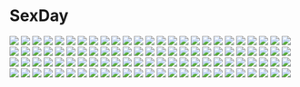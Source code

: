 # SexDay
![](https://konachan.com/image/89ad09bffa95a5d15ac7dcdb9d0dc86b/Konachan.com%20-%2068722%20baka_to_test_to_shoukanjuu%20blush%20kinoshita_hideyoshi%20male%20trap%20tsuchiya_kouta%20valentine%20yoshii_akihisa.jpg)
![](https://konachan.com/image/943e57533d7b5219aa18957d0229f17b/Konachan.com%20-%20297683%20blue_eyes%20blue_hair%20blush%20breasts%20hat%20hinanawi_tenshi%20long_hair%20neropaso%20nipples%20panties%20pantyhose%20red_eyes%20touhou%20underwear%20wristwear%20yorigami_shion.jpg)
![](https://konachan.com/jpeg/78e6397f0da88b860f491f0184b76697/Konachan.com%20-%20221966%20annin_doufu%20blush%20bow%20brown_hair%20clouds%20dress%20flowers%20gloves%20idolmaster%20maekawa_miku%20petals%20ribbons%20short_hair%20sky%20tree%20wedding%20wedding_attire.jpg)
![](https://konachan.com/image/524d13902d7f8b63b2eddd0a4fae3abf/Konachan.com%20-%20278423%20black_hair%20breasts%20chinese_clothes%20chinese_dress%20cleavage%20flowers%20instrument%20kikivi%20original%20short_hair%20thighhighs.jpg)
![](https://konachan.com/jpeg/12529fe82183aa3fea412c20389c5cb3/Konachan.com%20-%20160824%20blue_hair%20breasts%20cleavage%20dragon%20itou_ben%20katana%20navel%20original%20panties%20petals%20ponytail%20red_hair%20scan%20sword%20twintails%20underwear%20weapon%20wings.jpg)
![](https://konachan.com/image/2b391a683d7b056c08dbc754aa0842a7/Konachan.com%20-%20145309%20apron%20boots%20braids%20gray_hair%20headdress%20izayoi_sakuya%20knife%20maid%20newhonpo%20red_eyes%20short_hair%20touhou%20weapon.jpg)
![](https://konachan.com/image/811921454468627b61379f72d0bba65d/Konachan.com%20-%2012361%20basilisk.jpg)
![](https://konachan.com/image/46c34dc9570a1b5815fca13c95fbeed2/Konachan.com%20-%20116423%20blush%20cum%20glasses%20purple_hair%20red_eyes%20remilia_scarlet%20sex%20touhou%20vampire.jpg)
![](https://konachan.com/image/a74bbdc34313a89efe0a256fbbae0f5c/Konachan.com%20-%20114305%20black_hair%20blush%20original%20panties%20shirt%20taka_tony%20underwear%20white.jpg)
![](https://konachan.com/image/0d3736bcd763bd90bd16de93e0b06dfb/Konachan.com%20-%2090266%20landscape%20original%20scenic%20umbrella.jpg)
![](https://konachan.com/jpeg/4377b617238f5c3f07b35cd58f433705/Konachan.com%20-%20237003%20aliasing%20alicia_rue%20aqua_hair%20black_hair%20braids%20breasts%20ecoliff%20green_hair%20headband%20leafa%20long_hair%20male%20panties%20ponytail%20short_hair%20tail%20underwear.jpg)
![](https://konachan.com/image/c2a7e523b9cd6d20b07c93f0301cb5f2/Konachan.com%20-%2015259%20cowboy_bebop%20edward_wong_hau_pepelu_tivrusky_iv%20ein_%28cowboy_bebop%29%20faye_valentine%20jet_black%20male%20spike_spiegel.jpg)
![](https://konachan.com/jpeg/96eaadb0d79d10907e800c6bb7ddb75f/Konachan.com%20-%20155690%20blonde_hair%20blue_eyes%20gun%20m14_%28upotte%21%21%29%20sai_%28bankoru%29%20school_uniform%20upotte%21%21%20weapon.jpg)
![](https://konachan.com/jpeg/4a31c24fa30246503b4d72c04313ce71/Konachan.com%20-%20273845%20black_hair%20blush%20breasts%20brown_hair%20gradient%20gray%20heart%20kiss%20long_hair%20male%20mimyo%20nude%20original%20ponytail%20sex%20short_hair.jpg)
![](https://konachan.com/image/9d20bacf98da137ec7b27b46ff2302c4/Konachan.com%20-%2037756%20blonde_hair%20breasts%20censored%20priecia%20prism_ark%20thighhighs%20underwear.jpg)
![](https://konachan.com/jpeg/b9b156790e886fd93ace72597b67e5a6/Konachan.com%20-%20155239%20bed%20blonde_hair%20cat_smile%20drink%20food%20glasses%20komeshiro_kasu%20orange_eyes%20original%20school_uniform%20short_hair%20skirt%20thighhighs%20zettai_ryouiki.jpg)
![](https://konachan.com/jpeg/50e7307901de4ef6d16b60624fc5d479/Konachan.com%20-%2093512%20fang%20gradient%20green_eyes%20hat%20merry_nightmare%20purple_hair%20short_hair%20thighhighs%20third-party_edit%20torasen_%28artist%29%20vector%20yumekui_merry.jpg)
![](https://konachan.com/image/210092ba4822ba3076c5d8a7985ae135/Konachan.com%20-%20225837%20animal%20bird%20chai_%28artist%29%20fireworks%20food%20fruit%20original%20polychromatic%20signed%20watermelon.jpg)
![](https://konachan.com/image/728298a8ea17eff71afa72c4ba56aec5/Konachan.com%20-%20179533%20blonde_hair%20blue_eyes%20blue_hair%20blush%20bow%20dress%20flandre_scarlet%20hat%20long_hair%20red_eyes%20remilia_scarlet%20risutaru%20short_hair%20skirt%20touhou%20vampire%20wings.jpg)
![](https://konachan.com/image/790c0ecd25800b4bc7e83778e7f834bc/Konachan.com%20-%2063211%20mobile_suit_gundam%20mobile_suit_gundam_00%20setsuna_f_seiei.jpg)
![](https://konachan.com/image/186fa9c98d377abee871e15c83ef5ded/Konachan.com%20-%20114768%20fujima_takuya%20group%20mahou_shoujo_lyrical_nanoha%20mahou_shoujo_lyrical_nanoha_vivid%20miura_rinaldi%20onsen%20reinforce_zwei%20shamal%20signum%20vita%20yagami_hayate.jpg)
![](https://konachan.com/jpeg/7567a4635dfef73186c95e1a099d8b47/Konachan.com%20-%20121703%20barefoot%20blush%20breasts%20game_cg%20komori_kei%20lisa_eostre%20naked_shirt%20nipples%20open_shirt%20pussy%20ricotta%20shirt%20spread_legs%20twintails%20uncensored%20white_hair.jpg)
![](https://konachan.com/jpeg/cd11b40ffa4c472852a7adb118f0216e/Konachan.com%20-%20132462%20fire%20glasses%20gun%20hajime%20kamiki_izumo%20kimono%20male%20okumura_rin%20okumura_yukio%20pointed_ears%20shima_renzou%20short_hair%20tail%20tie%20twintails%20weapon.jpg)
![](https://konachan.com/jpeg/e9d4197181d4c25d35763414a573329d/Konachan.com%20-%20258057%20ass%20boku_to_koi_suru_ponkotsu_akuma%20game_cg%20kiritani_riria%20long_hair%20panties%20pink_hair%20purple_eyes%20sayori%20smile%20thighhighs%20underwear.jpg)
![](https://konachan.com/image/aba3f1683e8644e37fa3e544f069edad/Konachan.com%20-%2089778%20baldr_sky%20kikuchi_seiji%20minazuki_makoto.jpg)
![](https://konachan.com/image/48f113b9e7fc407a3724683f05431112/Konachan.com%20-%20165029%20animal_ears%20blonde_hair%20braids%20flowers%20hat%20long_hair%20nozomi_fuuten%20original.jpg)
![](https://konachan.com/image/4d679597876e4e427a079fca636663f7/Konachan.com%20-%20283926%20animal%20atdan%20azur_lane%20bird%20bow%20brown_hair%20building%20city%20clouds%20dress%20flowers%20long_hair%20petals%20red_eyes%20reflection%20ribbons%20rose%20signed%20sky%20water.jpg)
![](https://konachan.com/jpeg/6b53b99cb2850421a180425d2f82b4d6/Konachan.com%20-%20265646%202girls%20blonde_hair%20breasts%20choker%20cleavage%20couch%20dress%20gloves%20gray_hair%20long_hair%20ribbons%20saber%20saber_alter%20short_hair%20skirt%20thighhighs%20yellow_eyes.jpg)
![](https://konachan.com/jpeg/30ed0efaa1386b45432b75dd5c5f8a71/Konachan.com%20-%20121057%20game_cg%20ikura_nagisa%20katase_aki%20mashiro_summer%20pajamas%20short_hair.jpg)
![](https://konachan.com/image/54c26bfdec264503ccfeec8cf32e2ea2/Konachan.com%20-%20116558%20anal%20ass%20original%20pussy%20torisan%20uncensored.jpg)
![](https://konachan.com/image/53d628f76eb1b8d573035aed914911c3/Konachan.com%20-%20193281%20clouds%20grass%20moon%20original%20scenic%20sky%20stars%20sunset%20yuuko-san.jpg)
![](https://konachan.com/jpeg/b414390f7b5c81b2996c858a9e381b02/Konachan.com%20-%20274640%20ass%20blue_hair%20blush%20bondage%20bra%20breasts%20cleavage%20collar%20erect_nipples%20game_cg%20green_eyes%20long_hair%20panties%20pantyhose%20tamahiyo%20underwear.jpg)
![](https://konachan.com/jpeg/da367e26fb8cbf05fd32e6cbc2a45e47/Konachan.com%20-%20227748%20amakoi_syrups%20anastesia_lawes%20aqua_eyes%20blonde_hair%20blush%20game_cg%20hoodie%20long_hair%20mint_cube%20pan_%28mimi%29%20panties%20ponytail%20skirt%20spread_legs%20underwear.jpg)
![](https://konachan.com/image/6e097a6b7405ce6c08c808afdca297b1/Konachan.com%20-%2026930%20card_captor_sakura%20clamp%20kinomoto_sakura.jpg)
![](https://konachan.com/image/685481380b96bc9945b917c52b91cac1/Konachan.com%20-%20135608%20aoki_reika%20blue_hair%20blush%20breasts%20green_hair%20midorikawa_nao%20nipples%20nude%20precure%20pubic_hair%20pussy%20smile_precure%21%20tribadism%20uncensored%20yuri.jpg)
![](https://konachan.com/image/b7332fa57644e59d13224713b8b01479/Konachan.com%20-%2010938%202girls%20bicolored_eyes%20futaba_hinata%20green_eyes%20hoshiful%20hoshikawa_ruka%20ponytail%20red_hair%20ribbons%20school_uniform%20stars%20thighhighs%20twintails.jpg)
![](https://konachan.com/image/5df96bfd6fe58e2efde014ca97a51c65/Konachan.com%20-%20293582%20ass%20ass_grab%20close%20original%20panties%20panty_pull%20skirt_lift%20thighhighs%20underwear%20white%20ying_jing_meng.jpg)
![](https://konachan.com/jpeg/52ecd903ed8402a4759518c0c406936b/Konachan.com%20-%20282396%20blush%20breasts%20brown_eyes%20cum%20futanari%20gloves%20gray_hair%20gun%20long_hair%20nipples%20no_bra%20nopan%20penis%20ponytail%20pussy%20sex%20shirt_lift%20skirt%20tie%20weapon.jpg)
![](https://konachan.com/jpeg/fced6821099fddcfd2198f431c05940b/Konachan.com%20-%2082718%20black_hair%20blush%20breast_hold%20censored%20fingering%20game_cg%20maid%20masturbation%20mitsuki_mantarou%20nipples%20otome_renshin_prister%20pussy_juice%20spread_legs.jpg)
![](https://konachan.com/jpeg/19c40a1626e20886a3ad52e03a04ec84/Konachan.com%20-%20301768%20asaba_yuuma%20game_cg%20izumi_tsubasu%20koi_ga_saku_koro_sakura_doki%20palette%20tsukishima_yuuri.jpg)
![](https://konachan.com/image/0f55a759bfe98b499d68f370041e31a3/Konachan.com%20-%20193557%20kise_yayoi%20precure%20smile_precure%21%20tagme%20tonotyama.jpg)
![](https://konachan.com/image/2339cd4c77726e02bab8821076bebc44/Konachan.com%20-%2040710%20chaos%3Bhead%20kusonoki_yua%20mitsumi_sasaki.jpg)
![](https://konachan.com/jpeg/e0b1d71e6c010221b0c67de6064b0f14/Konachan.com%20-%20161971%202girls%20black_hair%20blonde_hair%20flowers%20japanese_clothes%20kimono%20long_hair%20ribbons%20saeki_nao%20scan%20school_uniform%20tagme%20thighhighs.jpg)
![](https://konachan.com/jpeg/be48ea11e333a253c54ab8415341f629/Konachan.com%20-%2091033%20animal_ears%20bunnygirl%20chibi%20fanfad%20reisen_udongein_inaba%20remilia_scarlet%20touhou%20white.jpg)
![](https://konachan.com/image/cab98e4088e13fdd3d980f790bafccd1/Konachan.com%20-%20274921%20blue_eyes%20blue_hair%20dress%20flowers%20loli%20long_hair%20neki_%28wakiko%29%20noel_%28sora_no_method%29%20signed%20sora_no_method%20sunflower%20thighhighs%20twintails.jpg)
![](https://konachan.com/image/fa67151fd14ac71162aa1d59d6d21b57/Konachan.com%20-%20271408%20ass%20ass_grab%20be_%28bbbbbbbbbe434%29%20black_hair%20blue_eyes%20blush%20breasts%20censored%20cum%20gray%20headband%20idolmaster%20long_hair%20nipples%20nude%20pussy%20sagisawa_fumika.jpg)
![](https://konachan.com/image/d39cb59393bad13775420ffda3642524/Konachan.com%20-%20268444%20blue_hair%20brown_eyes%20brown_hair%20gacchu%20gloves%20green_eyes%20kurosawa_ruby%20long_hair%20navel%20purple_eyes%20red_hair%20short_hair%20skirt%20thighhighs%20twintails.jpg)
![](https://konachan.com/image/67652e2f1bd509806640eb5a52be70c8/Konachan.com%20-%20262272%20anus%20blush%20bra%20braids%20breasts%20censored%20dress%20long_hair%20nipples%20original%20panties%20ponytail%20pubic_hair%20purple_eyes%20pussy%20spread_legs%20underwear%20v-mag.jpg)
![](https://konachan.com/jpeg/8046db8e7c185bc6be10d94496cf6428/Konachan.com%20-%20120124%202girls%20animal%20butterfly%20cat%20catgirl%20cropped%20cross%20flowers%20goth-loli%20headdress%20long_hair%20nekopara%20original%20pink_hair%20ribbons%20rose%20sayori%20scan%20stockings.jpg)
![](https://konachan.com/jpeg/0c8788939b8bb40972c39e9616555e87/Konachan.com%20-%20239188%20anthropomorphism%20autumn%20gintarou_%28kurousagi108%29%20haruna_%28kancolle%29%20kantai_collection%20scan%20signed.jpg)
![](https://konachan.com/image/ccaf0b0893a878a5f550a21ed241d331/Konachan.com%20-%20274005%20ass%20blonde_hair%20bondage%20dress%20europa_%28granblue_fantasy%29%20flowers%20granblue_fantasy%20headdress%20popo_oekaki%20purple_eyes%20ribbons%20short_hair.jpg)
![](https://konachan.com/image/83767e20108e1cd74913a387eb2792b5/Konachan.com%20-%20217273%20anthropomorphism%20blue_eyes%20breasts%20brown_hair%20cleavage%20headband%20japanese_clothes%20kongou_%28kancolle%29%20long_hair%20miko%20obiwan%20skirt%20thighhighs.jpg)
![](https://konachan.com/image/501b6dc949b6b2bb78f64af1c6f0143f/Konachan.com%20-%2017010%20gundam_seed%20gundam_seed_destiny%20hawke_lunamaria%20mobile_suit_gundam.jpg)
![](https://konachan.com/image/1170943c7f73916a624303520f1c7380/Konachan.com%20-%20182761%20kiwr%20knife%20original%20red_hair%20weapon.jpg)
![](https://konachan.com/image/850965e0b842de3f41b3706492d44222/Konachan.com%20-%2094674%20flowers%20group%20hat%20japanese_clothes%20kagiyama_hina%20kawashiro_nitori%20kochiya_sanae%20miko%20moriya_suwako%20petals%20touhou%20wolfgirl%20yasaka_kanako.jpg)
![](https://konachan.com/image/70d4604f50217e0fc4b22b32d60d36c3/Konachan.com%20-%20172691%20amemiya_ruki%20bed%20blue_hair%20bow%20brown_eyes%20long_hair%20original%20thighhighs.jpg)
![](https://konachan.com/image/b413be6a43db6029307942a51c727f59/Konachan.com%20-%2083663%20akita_neru%20ball%20beach%20bikini%20breast_grab%20goggles%20group%20gumi%20kaito%20male%20meiko%20minoinomi%20nude%20sky%20swimsuit%20topless%20twintails%20vocaloid%20water%20yowane_haku.jpg)
![](https://konachan.com/image/42c082cdd421be8626dda619f603d595/Konachan.com%20-%20181660%20blonde_hair%20blush%20bow%20green_eyes%20kneehighs%20long_hair%20original%20purple_hair%20school_uniform%20shoujo_ai%20skirt%20sleeping%20tie%20twinpoo%20twintails.jpg)
![](https://konachan.com/image/d66ca94447485a848ff1ea43536fc7e8/Konachan.com%20-%2052706%20nakahara_misaki%20nhk_ni_youkoso%20satou_tatsuhiro%20signed.jpg)
![](https://konachan.com/image/64f9742a9df1ed07ff9c5aac42871672/Konachan.com%20-%2021989%20canti%20flcl%20haruhara_haruko%20loli%20nandaba_naota%20ninamori_eri%20samejima_mamimi.jpg)
![](https://konachan.com/image/1806906a9f970d76d90e32a2b7156771/Konachan.com%20-%2078843%20blue_eyes%20brown_hair%20game_cg%20hinoue_itaru%20long_hair%20ootori_chihaya%20rewrite%20tree.jpg)
![](https://konachan.com/image/a40b62f7b8a133819f23d7b8d969c8ba/Konachan.com%20-%2012509%20di_gi_charat%20usada_hikaru.jpg)
![](https://konachan.com/jpeg/4c98b5aa4d12f87a6086aee386107143/Konachan.com%20-%20132128%20game_cg%20giga%20haruhino_misaki%20hotchkiss%20long_hair%20mikoto_akemi%20school_uniform.jpg)
![](https://konachan.com/image/f6f0d86c669e283351bb27977334d9bb/Konachan.com%20-%20104090%20original%20yutif.jpg)
![](https://konachan.com/image/33d0e2a44b4d3794f73ec9fefc4f77ae/Konachan.com%20-%20207400%20blush%20breasts%20cleavage%20doma_umaru%20hat%20himouto%21_umaru-chan%20jpeg_artifacts%20thighhighs%20uzura_%28artist%29%20wink.jpg)
![](https://konachan.com/image/8e00e2d491c517a56370761a27d118c7/Konachan.com%20-%20220204%20building%20city%20clouds%20haruharu_%28u-no_oekaki%29%20hatsune_miku%20jpeg_artifacts%20ruins%20scenic%20sky%20stars%20tie%20tree%20twintails%20vocaloid.jpg)
![](https://konachan.com/jpeg/fb4cc482cd3a768c6d7fc326b51a7ac9/Konachan.com%20-%20249297%20amasaka_takashi%20blonde_hair%20blush%20breasts%20erect_nipples%20game_cg%20long_hair%20swimsuit%20unionism_quartet%20yurifina_sol_ereanoruto.jpg)
![](https://konachan.com/image/894a0931854630ebb9cc2a075c18f3d8/Konachan.com%20-%20263193%20braids%20brown_eyes%20brown_hair%20hoodie%20kagamine-ikka%20loli%20moon%20night%20original%20short_hair%20skirt%20stars.jpg)
![](https://konachan.com/jpeg/25e32d38773a4b2d7684e3a0f376edb9/Konachan.com%20-%20198225%20blush%20breasts%20brown_eyes%20censored%20elbow_gloves%20game_cg%20gloves%20hayakawa_harui%20nipples%20penis%20pussy%20pussy_juice%20sex%20shimakage_ruri%20skirt%20skirt_lift%20wet.jpg)
![](https://konachan.com/image/cc63504d451ecb8fc71d6824dadbf41b/Konachan.com%20-%20253807%202girls%20animal_ears%20azur_lane%20bikini%20black_hair%20blush%20breasts%20cameltoe%20flowers%20foxgirl%20long_hair%20navel%20petals%20swimsuit%20water%20watermark%20yellow_eyes.jpg)
![](https://konachan.com/jpeg/a4dbef8a82cc74a100a98c7896462f15/Konachan.com%20-%2089841%20animal%20aoblue%20blush%20bow%20chibi%20cirno%20fairy%20frog%20ribbons%20touhou%20white.jpg)
![](https://konachan.com/jpeg/612fa0117488017668554ef045f0eaba/Konachan.com%20-%20143179%20black_hair%20bow%20clouds%20dragon%20hakurei_reimu%20japanese_clothes%20long_hair%20miko%20ponytail%20red_eyes%20sarashi%20sky%20touhou%20underwear%20yume_koucha.jpg)
![](https://konachan.com/jpeg/f4bdd881768c4449e05b0459433e48dc/Konachan.com%20-%20181316%20breasts%20iizuki_tasuku%20long_hair%20nipples%20nude%20pubic_hair%20pussy%20t-elos%20third-party_edit%20uncensored%20xenosaga.jpg)
![](https://konachan.com/jpeg/7232bf1cbbb472b6f708d05f8bcf18d9/Konachan.com%20-%20273211%20annin_doufu%20idolmaster%20idolmaster_cinderella_girls_starlight_stage%20matsunaga_ryo%20shirasaka_koume.jpg)
![](https://konachan.com/image/a0de1e6d86c9f9cb13e7ee2d5448e9f0/Konachan.com%20-%20215810%20anthropomorphism%20aqua_eyes%20breasts%20cleavage%20gray_hair%20hat%20kantai_collection%20kashima_%28kancolle%29%20moriki%20navel%20panties%20paper%20twintails%20underwear%20uniform.jpg)
![](https://konachan.com/jpeg/6162fcc814823ccb37c54d86e0c3c0d8/Konachan.com%20-%20289265%20blush%20braids%20brown_hair%20flowers%20green_eyes%20hat%20long_hair%20ponytail%20rie_%28reverie%29%20scan%20skirt%20tagme_%28character%29.jpg)
![](https://konachan.com/image/7a81604e02a0727392b1f9de9a5f979a/Konachan.com%20-%2027277%20clamp%20kamui%20subaru_%28tsubasa%29%20tokyo_revelations%20tsubasa_reservoir_chronicle%20twins.jpg)
![](https://konachan.com/image/8344b5d6b2e7968e9cff4cd787bad054/Konachan.com%20-%2036742%20alicia_infans%20game_cg%20magus_tale%20whirlpool.jpg)
![](https://konachan.com/image/f6222d11f862dc579211dfaa47c97c69/Konachan.com%20-%20181154%20all_male%20aqua_eyes%20bouno_satoshi%20close%20male%20necklace%20original%20polychromatic%20tattoo%20white_hair.jpg)
![](https://konachan.com/jpeg/834763957b97731fbd7f04cc96af67d1/Konachan.com%20-%20217639%20animal%20barefoot%20beach%20bikini%20blonde_hair%20blue_eyes%20blush%20breasts%20cleavage%20clouds%20cube%20dog%20kantoku%20long_hair%20scan%20swimsuit%20umbrella%20water.jpg)
![](https://konachan.com/jpeg/a876b29ba4ffa4889ade052a3da7202c/Konachan.com%20-%20173654%20arima_yousuke%20brown_eyes%20brown_hair%20chibi%20game_cg%20ko%7Echa%20male%20saimon_eclair%20suit%20tie%20windmill_%28company%29%20witch%27s_garden.jpg)
![](https://konachan.com/image/60a79734e13f3cfb234c9db2b830b380/Konachan.com%20-%20290783%20anonamos%20blue_eyes%20bodysuit%20eva-02%20long_hair%20mecha%20neon_genesis_evangelion%20orange_hair%20soryu_asuka_langley%20watermark.jpg)
![](https://konachan.com/image/985c4783e9fd07c1675bb385ec3f1ad7/Konachan.com%20-%2063788%20animal%20animal_ears%20crying%20favorite%20game_cg%20hoshizora_no_memoria%20mare_s_ephemeral%20ribbons%20tears%20white_hair%20yellow_eyes.jpg)
![](https://konachan.com/image/92507a202c2a7cb4d41a7fb91b359c1e/Konachan.com%20-%20120103%20blonde_hair%20breasts%20flandre_scarlet%20fukunaga_kazuhiro%20hat%20masturbation%20no_bra%20nopan%20red_eyes%20thighhighs%20touhou%20vampire%20vibrator%20wings%20wink.jpg)
![](https://konachan.com/jpeg/9b36226df75c865d0c950151ec0715e3/Konachan.com%20-%20237141%20aqua_eyes%20black_hair%20blonde_hair%20brown_eyes%20erich_von_rerugen%20genya67%20glasses%20hat%20male%20military%20tanya_degurechaff%20uniform%20youjo_senki.jpg)
![](https://konachan.com/image/a9d65df175200fa8a3582455e62223ad/Konachan.com%20-%2010340%20iriya_kana%20iriya_no_sora_ufo_no_natsu%20long_hair%20pink_hair%20pool%20purple_hair%20red_eyes%20swimsuit.jpg)
![](https://konachan.com/image/cba45a414c3afc27c50d9ef43de62f9b/Konachan.com%20-%20238010%20blush%20chinomaron%20clouds%20dress%20flowers%20gochuumon_wa_usagi_desu_ka%3F%20hat%20hoto_mocha%20long_hair%20petals%20purple_eyes%20signed%20sky%20windmill.jpg)
![](https://konachan.com/jpeg/0231d726e78a750309d08cb9be3d8fd5/Konachan.com%20-%20187485%20aimai_renai%20anal%20ass%20bed%20black_hair%20blush%20censored%20game_cg%20long_hair%20nude%20penis%20purple_eyes%20pussy%20saeki_emi%20satofuji_masato%20sex%20socks%20spread_legs.jpg)
![](https://konachan.com/image/e71a48d20b60303542635b67cc00f101/Konachan.com%20-%2060400%20forest%20green%20green_eyes%20green_hair%20hatsune_miku%20katou_taira%20long_hair%20skirt%20thighhighs%20tree%20twintails%20vocaloid%20water.jpg)
![](https://konachan.com/image/549f44c5427c3ba00c6122f12c1d551a/Konachan.com%20-%20163269%20earmuffs%20hatsune_miku%20snow%20torigoe_takumi%20twintails%20vocaloid.jpg)
![](https://konachan.com/image/18ff18064ff35f9e6da2ccb0835fff93/Konachan.com%20-%2014483%20love_hina.jpg)
![](https://konachan.com/image/3663c67fc28eeedcb2d0a4eedf875075/Konachan.com%20-%20173112%20artio%20black_hair%20breasts%20cleavage%20gloves%20logo%20long_hair%20purple_eyes%20tatami_to_hinoki%20tattoo%20tears_to_tiara%20watermark%20zoom_layer.jpg)
![](https://konachan.com/jpeg/7d6aaea0342c074252d5953043073c6e/Konachan.com%20-%2076287%20angel_beats%21%20close%20school_uniform%20tachibana_kanade%20white_hair%20yellow_eyes.jpg)
![](https://konachan.com/image/219680262dfb56abd0c6a43e94d5ad20/Konachan.com%20-%209510%20asakura_yume%20da_capo%20da_capo_ii%20shirakawa_nanaka.jpg)
![](https://konachan.com/image/ddd5a53c235ce03a5f1e8a90f94277e9/Konachan.com%20-%20181426%20blue_eyes%20boots%20headphones%20long_hair%20magzz%20megurine_luka%20pink_hair%20thighhighs%20vocaloid.jpg)
![](https://konachan.com/image/7b09f5d3e581355b35ffe9da9281519c/Konachan.com%20-%20243145%20clouds%20flowers%20gotsukii%20nobody%20original%20scenic%20sky%20train.jpg)
![](https://konachan.com/jpeg/5a31cbec0c13746a8a14e20412fe5dc8/Konachan.com%20-%20172967%20andou_natsuki%20brown_eyes%20brown_hair%20kitakubu_katsudou_kiroku%20midiman%20navel%20panties%20popsicle%20short_hair%20shorts%20transparent%20underwear.jpg)
![](https://konachan.com/image/460f9a2fc9b2e235326afce8c80d474e/Konachan.com%20-%20170116%20animal%20bird%20blue_eyes%20blush%20breasts%20brown_hair%20cleavage%20long_hair%20miyazaki_byou%20original%20petals%20thighhighs.jpg)
![](https://konachan.com/jpeg/49e8ea2f29026ae895c0b9797913f673/Konachan.com%20-%20261484%202girls%20bath%20blush%20breasts%20censored%20fingering%20game_cg%20green_eyes%20kobuichi%20long_hair%20navel%20nipples%20nude%20pussy%20red_eyes%20shower%20wet%20yuri%20yuzusoft.jpg)
![](https://konachan.com/image/9f53107cc427d229a0bd32e3ef1dbcef/Konachan.com%20-%20186527%20blue_hair%20boots%20garter%20goggles%20group%20gumi%20headband%20ia%20kaito%20male%20meiko%20navel%20pink_eyes%20pink_hair%20red_eyes%20scarf%20shorts%20skirt%20tie%20vocaloid%20wink.jpg)
